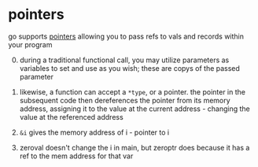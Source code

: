 # pointers

go supports [pointers]() allowing you to pass refs to vals and records within your program

0. during a traditional functional call, you may utilize parameters as variables to set and use as you wish; these are copys of the passed parameter

1. likewise, a function can accept a `*type`, or a pointer. the pointer in the subsequent code then dereferences the pointer from its memory address, assigning it to the value at the current address - changing the value at the referenced address

2. `&i` gives the memory address of i - pointer to i

3. zeroval doesn't change the i in main, but zeroptr does because it has a ref to the mem address for that var
